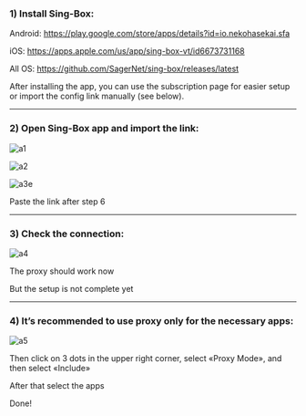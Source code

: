 ### 1) Install Sing-Box:
Android: https://play.google.com/store/apps/details?id=io.nekohasekai.sfa

iOS: https://apps.apple.com/us/app/sing-box-vt/id6673731168

All OS: https://github.com/SagerNet/sing-box/releases/latest

After installing the app, you can use the subscription page for easier setup or import the config link manually (see below).

-----

### 2) Open Sing-Box app and import the link:
![a1](https://github.com/user-attachments/assets/850f80f0-0d69-452f-ab6c-a501e6403f99)

![a2](https://github.com/user-attachments/assets/0ebf3b0c-3741-4143-bbc5-416cb397b7fb)

![a3e](https://github.com/user-attachments/assets/6659bd0d-f77a-4db1-ac98-cd8275b65b84)

Paste the link after step 6

-----

### 3) Check the connection:
![a4](https://github.com/user-attachments/assets/e596bee9-fbd5-417a-818f-41ff1983256e)

The proxy should work now

But the setup is not complete yet

-----

### 4) It’s recommended to use proxy only for the necessary apps:
![a5](https://github.com/user-attachments/assets/5ac39237-f7c7-4f13-8f8c-bd2aa5e54a02)

Then click on 3 dots in the upper right corner, select «Proxy Mode», and then select «Include»

After that select the apps

Done!
